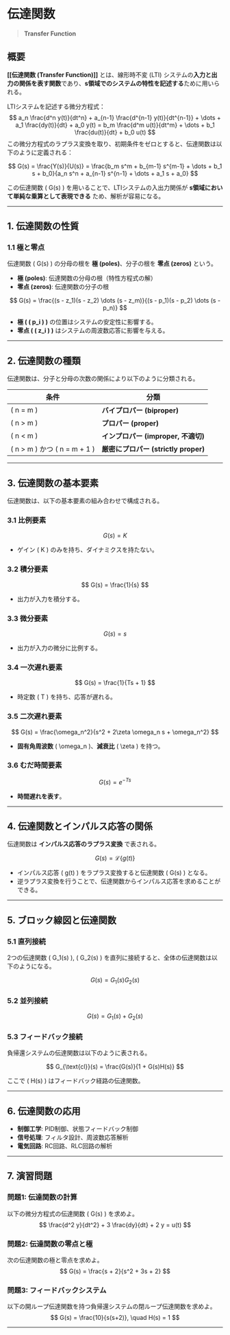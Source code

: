 

# 伝達関数
> **Transfer Function**

## **概要**
**[[伝達関数 (Transfer Function)]]** とは、線形時不変 (LTI) システムの**入力と出力の関係を表す関数**であり、**s領域でのシステムの特性を記述する**ために用いられる。

LTIシステムを記述する微分方程式：
$$
a_n \frac{d^n y(t)}{dt^n} + a_{n-1} \frac{d^{n-1} y(t)}{dt^{n-1}} + \dots + a_1 \frac{dy(t)}{dt} + a_0 y(t)
= b_m \frac{d^m u(t)}{dt^m} + \dots + b_1 \frac{du(t)}{dt} + b_0 u(t)
$$
この微分方程式のラプラス変換を取り、初期条件をゼロとすると、伝達関数は以下のように定義される：

$$
G(s) = \frac{Y(s)}{U(s)} = \frac{b_m s^m + b_{m-1} s^{m-1} + \dots + b_1 s + b_0}{a_n s^n + a_{n-1} s^{n-1} + \dots + a_1 s + a_0}
$$

この伝達関数 \( G(s) \) を用いることで、LTIシステムの入出力関係が **s領域において単純な乗算として表現できる** ため、解析が容易になる。

---

## **1. 伝達関数の性質**
### **1.1 極と零点**
伝達関数 \( G(s) \) の分母の根を **極 (poles)**、分子の根を **零点 (zeros)** という。

- **極 (poles)**: 伝達関数の分母の根（特性方程式の解）
- **零点 (zeros)**: 伝達関数の分子の根

$$
G(s) = \frac{(s - z_1)(s - z_2) \dots (s - z_m)}{(s - p_1)(s - p_2) \dots (s - p_n)}
$$

- **極 ( \( p_i \) )** の位置はシステムの安定性に影響する。
- **零点 ( \( z_i \) )** はシステムの周波数応答に影響を与える。

---

## **2. 伝達関数の種類**
伝達関数は、分子と分母の次数の関係により以下のように分類される。

| **条件** | **分類** |
|---------|---------|
| \( n = m \) | **バイプロパー (biproper)** |
| \( n > m \) | **プロパー (proper)** |
| \( n < m \) | **インプロパー (improper, 不適切)** |
| \( n > m \) かつ \( n = m + 1 \) | **厳密にプロパー (strictly proper)** |

---

## **3. 伝達関数の基本要素**
伝達関数は、以下の基本要素の組み合わせで構成される。

### **3.1 比例要素**
$$
G(s) = K
$$
- ゲイン \( K \) のみを持ち、ダイナミクスを持たない。

### **3.2 積分要素**
$$
G(s) = \frac{1}{s}
$$
- 出力が入力を積分する。

### **3.3 微分要素**
$$
G(s) = s
$$
- 出力が入力の微分に比例する。

### **3.4 一次遅れ要素**
$$
G(s) = \frac{1}{Ts + 1}
$$
- 時定数 \( T \) を持ち、応答が遅れる。

### **3.5 二次遅れ要素**
$$
G(s) = \frac{\omega_n^2}{s^2 + 2\zeta \omega_n s + \omega_n^2}
$$
- **固有角周波数** \( \omega_n \)、**減衰比** \( \zeta \) を持つ。

### **3.6 むだ時間要素**
$$
G(s) = e^{-Ts}
$$
- **時間遅れを表す**。

---

## **4. 伝達関数とインパルス応答の関係**
伝達関数は **インパルス応答のラプラス変換** で表される。

$$
G(s) = \mathcal{L} \{ g(t) \}
$$

- インパルス応答 \( g(t) \) をラプラス変換すると伝達関数 \( G(s) \) となる。
- 逆ラプラス変換を行うことで、伝達関数からインパルス応答を求めることができる。

---

## **5. ブロック線図と伝達関数**
### **5.1 直列接続**
2つの伝達関数 \( G_1(s) \), \( G_2(s) \) を直列に接続すると、全体の伝達関数は以下のようになる。

$$
G(s) = G_1(s) G_2(s)
$$

### **5.2 並列接続**
$$
G(s) = G_1(s) + G_2(s)
$$

### **5.3 フィードバック接続**
負帰還システムの伝達関数は以下のように表される。

$$
G_{\text{cl}}(s) = \frac{G(s)}{1 + G(s)H(s)}
$$

ここで \( H(s) \) はフィードバック経路の伝達関数。

---

## **6. 伝達関数の応用**
- **制御工学**: PID制御、状態フィードバック制御
- **信号処理**: フィルタ設計、周波数応答解析
- **電気回路**: RC回路、RLC回路の解析

---

## **7. 演習問題**
### **問題1: 伝達関数の計算**
以下の微分方程式の伝達関数 \( G(s) \) を求めよ。
$$
\frac{d^2 y}{dt^2} + 3 \frac{dy}{dt} + 2 y = u(t)
$$

### **問題2: 伝達関数の零点と極**
次の伝達関数の極と零点を求めよ。
$$
G(s) = \frac{s + 2}{s^2 + 3s + 2}
$$

### **問題3: フィードバックシステム**
以下の開ループ伝達関数を持つ負帰還システムの閉ループ伝達関数を求めよ。
$$
G(s) = \frac{10}{s(s+2)}, \quad H(s) = 1
$$

---

